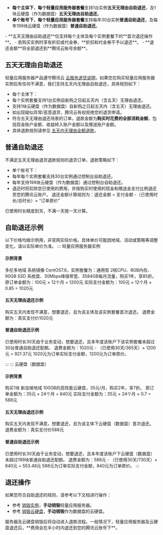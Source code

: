 - **每个主体下**，**每个轻量应用服务器套餐**支持1台实例**五天无理由自助退还**，及1块云硬盘（作为数据盘）**五天无理由自助退还**。
- **单个账号下**，**每个轻量应用服务器套餐**支持每年30台实例**普通自助退还**，及每年199块云硬盘（作为数据盘）**普通自助退还**。

<dx-alert infotype="notice" title="">
- **五天无理由自助退还**仅支持每个主体及每个实例套餐下的**首次退还操作**。
- 若购买实例时享有折扣或代金券，**折扣和代金券不予以退还**。
- **退还金额**将全部退还到**腾讯云账号余额**。
</dx-alert>



## 五天无理由自助退还
轻量应用服务器产品遵守腾讯云 [云服务退货说明](https://cloud.tencent.com/document/product/555/7440)，如果您在购买轻量应用服务器实例后有任何不满意，我们支持五天内无理由自助退还，具体规则如下：
- 每个主体下：
 - 每个实例套餐支持1台实例自新购之日起五天内（含五天）无理由退还。
 - 支持1块云硬盘（作为数据盘）自新购之日起五天内（含五天）无理由退还。
- 如出现疑似异常/恶意退货，腾讯云有权拒绝您的退货申请。
- 符合五天无理由退还场景的订单，退款金额为**购买时花费的全部消耗金额**，包括现金账户金额、收益转入账户金额以及赠送账户金额。
- 具体退款规则请参见 [五天内无理由全额退款](https://cloud.tencent.com/document/product/555/7440#.E4.BA.94.E5.A4.A9.E5.86.85.E6.97.A0.E7.90.86.E7.94.B1.E5.85.A8.E9.A2.9D.E9.80.80.E6.AC.BE)。

## 普通自助退还
不满足五天无理由退货退款规则的退货订单，退款策略如下：
- 单个账号下：
 - 每年每个实例套餐支持30台实例通过控制台自助退还。
 - 每年支持199块云硬盘（作为数据盘）通过控制台自助退还。
- 退还时将扣除您已使用的费用，并按购买时使用的现金和赠送金支付比例退还至您的腾讯云账户。
 退还金额计算规则为：退还金额 = 支付金额 -（已使用时长/总时长）× “订单原价”
<dx-alert infotype="explain" title="">
已使用时长精度到天，不满一天按一天计算。
</dx-alert>


## 自助退还示例
<dx-alert infotype="notice" title="">
以下价格均做示例用，非官网实际价格。具体单价可能因地域、活动或策略等调整变化，请以实际单价为准。
</dx-alert>

<dx-tabs>
::: 轻量应用服务器实例

#### 示例背景
多伦多地域 系统镜像 CentOS7.6，实例套餐为：通用型 2核CPU、8GB内存、90GB SSD 系统盘、30Mbps峰值带宽、3584GB每月流量，购买1年，享85折。
原订单金额为：100元 × 12个月 = 1200元
实际支付金额为：100元 × 12个月 × 0.85 = 1020元

#### 五天无理由退还示例
购买五天内发现不满意，想要退还，且为该主体及该实例套餐首次退还。
退费金额为：真实支付价1020元

#### 普通自助退还示例
已使用时长30天由于业务变动，想要退还，且本年度该账户下该实例套餐未超过30台普通自助退还配额。
退费金额为：1020元 - （已使用30天/365天）× 1200元 = 921.37元
<dx-alert infotype="explain" title="">
1020元为订单实际支付金额，1200元为订单原价。
</dx-alert>



:::
::: 云硬盘（数据盘）
#### 示例背景
购买1块 新加坡地域 100GB的高性能云硬盘，35元/月，购买2年，享7折。
原订单金额为：35元 × 24个月 = 840元
实际支付金额为：35元 × 24个月 × 0.7 = 588元

#### 五天无理由退还示例
购买五天内发现不满意，想要退还，且为该主体下云硬盘（数据盘）首次退还。
退费金额为：真实支付价588元

#### 普通自助退还示例
已使用时长30天由于业务变动，想要退还，且本年度该账户下云硬盘（数据盘）未超过199块普通自助退还配额。
退费金额为：588元 - （已使用30天/730天）× 840元 = 553.48元
<dx-alert infotype="explain" title="">
588元为订单实际支付金额，840元为订单原价。
</dx-alert>
:::
</dx-tabs>


## 退还操作
如果您符合自助退还的规则，请参考以下文档进行操作：
- 参考 [销毁实例](https://cloud.tencent.com/document/product/1207/44608)，**手动销毁**轻量应用服务器。
- 参考 [销毁云硬盘](https://cloud.tencent.com/document/product/1207/63941)，**手动销毁**作为数据盘的云硬盘。
<dx-alert infotype="explain" title="">
服务器及云硬盘销毁后将自动进入退款流程。一般情况下，轻量应用服务器及云硬盘退还后，**费用会在半小时内退还到您的腾讯云账号下**。
</dx-alert>

